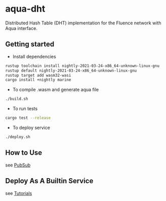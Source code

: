 # aqua-dht

Distributed Hash Table (DHT) implementation for the Fluence network with Aqua interface.

## Getting started

- Install dependencies

```bash
rustup toolchain install nightly-2021-03-24-x86_64-unknown-linux-gnu
rustup default nightly-2021-03-24-x86_64-unknown-linux-gnu
rustup target add wasm32-wasi
cargo install +nightly marine
```

- To compile .wasm and generate aqua file

```bash
./build.sh
```

- To run tests

```bash
cargo test --release
```

- To deploy service

```bash
./deploy.sh
```

## How to Use

see [PubSub](/npm/pubsub.aqua)

## Deploy As A Builtin Service

see [Tutorials](https://doc.fluence.dev/docs/tutorials_tutorials/add-your-own-builtin)
